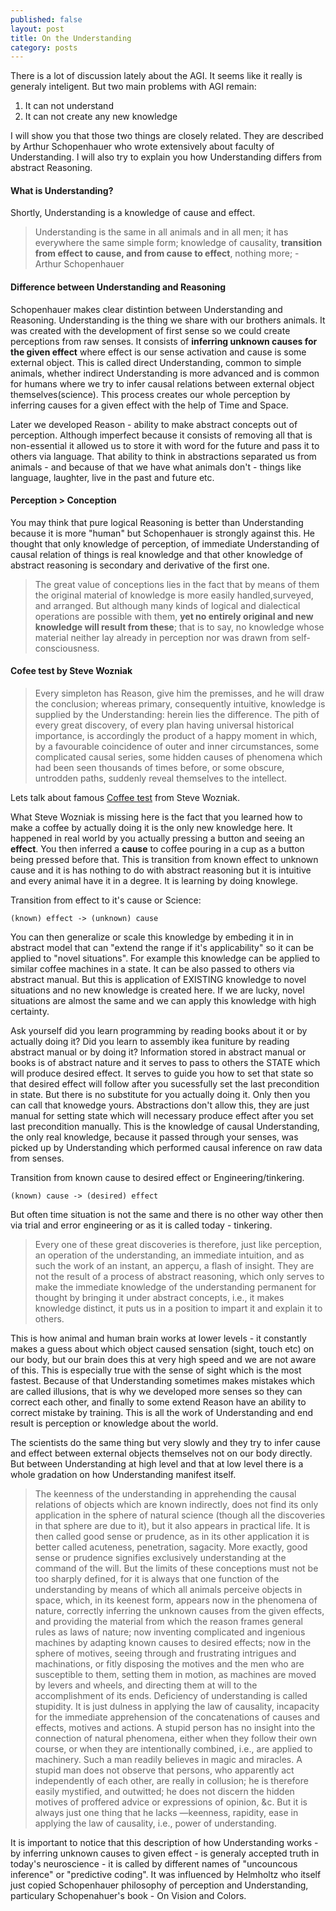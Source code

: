 ```yaml
---
published: false
layout: post
title: On the Understanding
category: posts
---
```


There is a lot of discussion lately about the AGI. It seems like it really is generaly inteligent. But two main problems with AGI remain: 

1. It can not understand
2. It can not create any new knowledge

I will show you that those two things are closely related. They are described by Arthur Schopenhauer who wrote extensively about faculty of Understanding. I will also try to explain you how Understanding differs from abstract Reasoning.

#### What is Understanding?

Shortly, Understanding is a knowledge of cause and effect.

> Understanding is the same in all animals and in all men; it has everywhere the same simple form; knowledge of causality, **transition from effect to cause, and from cause to effect**, nothing more; - Arthur Schopenhauer


#### Difference between Understanding and Reasoning

Schopenhauer makes clear distintion between Understanding and Reasoning. Understanding is the thing we share with our brothers animals. It was created  with the development of first sense so we could create perceptions from raw senses. It consists of **inferring unknown causes for the given effect** where effect is our sense activation and cause is some external object. This is called direct Understanding, common to simple animals, whether indirect Understanding is more advanced and is common for humans where we try to infer causal relations between external object themselves(science). This process creates our whole perception by inferring causes for a given effect with the help of Time and Space.

Later we developed Reason - ability to make abstract concepts out of perception. Although imperfect because it consists of removing all that is non-essential it allowed us to store it with word for the future and pass it to others via language. That ability to think in abstractions separated us from animals - and because of that we have what animals don't - things like language, laughter, live in the past and future etc.

#### Perception > Conception

You may think that pure logical Reasoning is better than Understanding because it is more "human" but Schopenhauer is strongly against this. He thought that only knowledge of perception, of immediate Understanding of causal relation of things is real knowledge and that other knowledge of abstract reasoning is secondary and derivative of the first one.

>The great value of conceptions lies in the fact that by means of them the original material of knowledge is more easily handled,surveyed, and arranged. But although many kinds of logical and dialectical operations are possible with them, **yet no entirely original and new knowledge will result from these**; that is to say, no knowledge whose material neither lay already in perception nor was drawn from self-consciousness.  


#### Cofee test by Steve Wozniak

> Every simpleton has Reason, give him the premisses, and he will draw the conclusion; whereas primary, consequently intuitive, knowledge is supplied by the Understanding: herein lies the difference. The pith of every great discovery, of every plan having universal historical importance, is accordingly the product of a happy moment in which, by a favourable coincidence of outer and inner circumstances, some complicated causal series, some hidden causes of phenomena which had been seen thousands of times before, or some obscure, untrodden paths, suddenly reveal themselves to the intellect.

Lets talk about famous [Coffee test](https://www.youtube.com/watch?v=MowergwQR5Y) from Steve Wozniak.

What Steve Wozniak is missing here is the fact that you learned how to make a coffee by actually doing it is the only new knowledge here. It happened in real world by you actually pressing a button and seeing an **effect**. You then inferred a **cause** to coffee pouring in a cup as a button being pressed before that. This is transition from known effect to unknown cause and it is has nothing to do with abstract reasoning but it is intuitive and every animal have it in a degree. It is learning by doing knowlege.

Transition from effect to it's cause or Science:

`(known) effect -> (unknown) cause`

You can then generalize or scale this knowledge by embeding it in in abstract model that can "extend the range if it's applicability" so it can be applied to "novel situations". For example this knowledge can be applied to similar coffee machines in a state. It can be also passed to others via abstract manual. But this is application of EXISTING knowledge to novel situations and no new knowledge is created here. If we are lucky, novel situations are almost the same and we can apply this knowledge with high certainty. 

Ask yourself did you learn programming by reading books about it or by actually doing it? Did you learn to assembly ikea funiture by reading abstract manual or by doing it?
Information stored in abstract manual or books is of abstract nature and it serves to pass to others the STATE which will produce desired effect. It serves to guide you how to set that state so that desired effect will follow after you sucessfully set the last precondition in state. But there is no substitute for you actually doing it. Only then you can call that knowedge yours. Abstractions don't allow this, they are just manual for setting state which will necessary produce effect after you set last precondition manually. This is the knowledge of causal Understanding, the only real knowledge, because it passed through your senses, was picked up by Understanding which performed causal inference on raw data from senses.

Transition from known cause to desired effect or Engineering/tinkering.

`(known) cause -> (desired) effect`

But often time situation is not the same and there is no other way other then via trial and error engineering or as it is called today - tinkering.

> Every one of these great discoveries is therefore, just like perception, an operation of the understanding, an immediate intuition, and as such the work of an instant, an apperçu, a flash of insight. They are not the result of a process of abstract reasoning, which only serves to make the immediate knowledge of the understanding permanent for thought by bringing it under abstract concepts, i.e., it makes knowledge distinct, it puts us in a position to impart it and explain it to others.


This is how animal and human brain works at lower levels - it constantly makes a guess about which object caused sensation (sight, touch etc) on our body, but our brain does this at very high speed and we are not aware of this. This is especially true with the sense of sight which is the most fastest. Because of that Understanding sometimes makes mistakes which are called illusions, that is why we developed more senses so they can correct each other, and finally to some extend Reason have an ability to correct mistake by training. This is all the work of Understanding and end result is perception or knowledge about the world.

The scientists do the same thing but very slowly and they try to infer cause and effect between external objects themselves not on our body directly. But between Understanding at high level and that at low level there is a whole gradation on how Understanding manifest itself.

> The keenness of the understanding in apprehending the causal relations of objects which are known indirectly, does not find its only application in the sphere of natural science (though all the discoveries in that sphere are due to it), but it also appears in practical life. It is then called good sense or prudence, as in its other application it is better called acuteness, penetration, sagacity. More exactly, good sense or prudence signifies exclusively understanding at the command of the will. But the limits of these conceptions must not be too sharply defined, for it is always that one function of the understanding by means of which all animals perceive objects in space, which, in its keenest form, appears now in the phenomena of nature, correctly inferring the unknown causes from the given effects, and providing the material from which the reason frames general rules as laws of nature; now inventing complicated and ingenious machines by adapting known causes to desired effects; now in the sphere of motives, seeing through and frustrating intrigues and machinations, or fitly disposing the motives and the men who are susceptible to them, setting them in motion, as machines are moved by levers and wheels, and directing them at will to the accomplishment of its ends. Deficiency of understanding is called  stupidity. It is just dulness in applying the law of causality, incapacity for the immediate apprehension of the concatenations of causes and effects, motives and actions. A stupid person has no insight into the connection of natural phenomena, either when they follow their own course, or when they are intentionally combined, i.e., are applied to machinery. Such a man readily believes in magic and miracles. A stupid man does not observe that persons, who apparently act independently of each other, are really in collusion; he is therefore easily mystified, and outwitted; he does not discern the hidden motives of proffered advice or expressions of opinion, &c. But it is always just one thing that he lacks —keenness, rapidity, ease in applying the law of causality, i.e., power of understanding.

It is important to notice that this description of how Understanding works - by inferring unknown causes to given effect - is generaly accepted truth in today's neuroscience - it is called by different names of "uncouncous inference" or "predictive coding". 
It was influenced by Helmholtz who itself just copied Schopenhauer philosophy of perception and Understanding, particulary Schopenahuer's book - On Vision and Colors.
